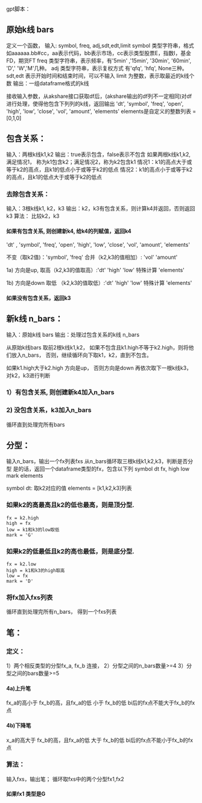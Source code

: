 gpt脚本：


## 原始k线 bars
定义一个函数，
输入: symbol, freq, adj,sdt,edt,limit
symbol 类型字符串，格式如aaaaaa.bb#cc，aa表示代码，bb表示市场，cc表示类型股票E，指数I，基金FD，期货FT
freq 类型字符串，表示频率，有'5min' ,'15min', '30min', '60min', 'D',' 'W','M'几种。
adj 类型字符串，表示复权方式 有'qfq', 'hfq', None三种。
sdt,edt 表示开始时间和结束时间，可以不输入
limit 为整数，表示取最近的k线个数
输出：一组dataframe格式的k线

接收输入参数，从akshare接口获取df后，(akshare输出的df列不一定相同)对df进行处理，使得他包含下列列的k线，返回输出
'dt', 'symbol', 'freq', 'open', 'high', 'low', 'close', 'vol', 'amount', 'elements'
elements是自定义的整数列表 =[0,1,0]


## 包含关系：
输入：两根k线k1,k2
输出：true表示包含，false表示不包含
如果两根k线k1,k2, 满足情况1， 称为k1包含k2；满足情况2，称为k2包含k1
情况1：k1的高点大于或等于k2的高点，且k1的低点小于或等于k2的低点
情况2：k1的高点小于或等于k2的高点，且k1的低点大于或等于k2的低点


### 去除包含关系：
输入：3根k线k1, k2，k3
输出：k2，k3有包含关系，则计算k4并返回，否则返回k3
算法：
比较k2，k3
#### 如果有包含关系, 则创建新k4,  给k4的列赋值，返回k4
 'dt' , 'symbol', 'freq', 'open', 'high', 'low', 'close', 'vol', 'amount', 'elements'

不变（取k2值)：'symbol', 'freq'
合并（k2,k3的值相加）:  'vol' 'amount'

1a) 方向是up, 
取高（k2,k3的值取高）:'dt' 'high'  'low'
特殊计算 'elements'

1b) 方向是down
取低 （k2,k3的值取低）:'dt' 'high'  'low'
特殊计算 'elements'
#### 如果没有包含关系，返回k3


## 新k线 n_bars：
输入：原始k线 bars
输出：处理过包含关系的k线 n_bars

从原始k线bars 取前2根k线k1,k2，
如果不包含且k1.high不等于k2.high，则将他们放入n_bars，
否则，继续循环向下取k1，k2，直到不包含。

如果k1.high大于k2.high 方向是up，
否则方向是down
再依次取下一根k线k3，对k2，k3进行判断 

### 1）有包含关系, 则创建新k4加入n_bars
### 2) 没包含关系，k3加入n_bars

循环直到处理完所有bars

## 分型：
输入n_bars，输出一个fx列表fxs
从n_bars循环取三根k线k1,k2,k3，判断是否分型
是的话，返回一个dataframe类型的fx，包含以下列
symbol dt  fx, high low  mark elements

symbol dt: 取k2对应的值
elements = [k1,k2,k3]列表
### 如果k2的高最高且k2的低也最高，则是顶分型.
	fx = k2.high
	high = fx
	low = k1和k3的low取低
	mark = 'G'

### 如果k2的低最低且k2的高也最低，则是底分型.
	fx = k2.low
	high = k1和k3的high取高
	low = fx
	mark = 'D'
	
### 将fx加入fxs列表

循环直到处理完所有n_bars， 得到一个fxs列表

## 笔：

### 定义：
1）两个相反类型的分型fx_a, fx_b 连接，
2）分型之间的n_bars数量>=4
3）分型之间的bars数量>=5
#### 4a)上升笔
fx_a的高小于 fx_b的高，且fx_a的低 小于 fx_b的低
bi后的fx点不能大于fx_b的fx点
#### 4b)下降笔
x_a的高大于 fx_b的高，且fx_a的低 大于 fx_b的低
bi后的fx点不能小于fx_b的fx点

### 算法：
输入fxs，输出笔；
循环取fxs中的两个分型fx1,fx2
#### 如果fx1 类型是G
